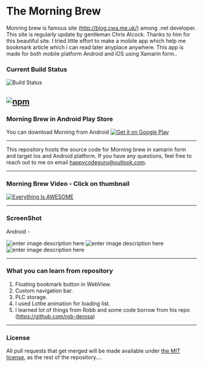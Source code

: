 # The Morning Brew
Monring brew is famous site (http://blog.cwa.me.uk/) among .net developer. This site is regularly update by gentleman Chris Alcock. Thanks to him for this beautiful site. I tried little effort to make a mobile app which help me bookmark article which i can read later anyplace anywhere. This app is made for both mobile platform Android and iOS using Xamarin form..

### Current Build Status
![Build Status](https://asthanarht.visualstudio.com/_apis/public/build/definitions/03fb0f46-2433-459d-857f-747b8697acbb/2/badge)




[![npm](https://img.shields.io/github/license/juliaqiuxy/slopeninja-frontend.svg)](https://github.com/juliaqiuxy/slopeninja-frontend/blob/master/LICENSE.md)
----------
### Morning Brew in Android Play Store

You can download Morning from Android 
<a href='https://play.google.com/store/apps/details?id=com.asthanarht.morningbrew&pcampaignid=MKT-Other-global-all-co-prtnr-py-PartBadge-Mar2515-1'><img alt='Get it on Google Play' src='https://play.google.com/intl/en_us/badges/images/generic/en_badge_web_generic.png'/></a>


----------


This repository hosts the source code for Morning brew in xamarin form and target Ios and Android platform. If you have any questions, feel free to reach out to me on  email happycodeguru@outlook.com.



----------
### Morning Brew Video - Click on thumbnail


[![Everything Is AWESOME](https://lh3.googleusercontent.com/x-9Xvub8jvHdK0bPaUOS1NmMtsCbu8PTCXj2G005LMt9iIEeMbwOOI3udKy9qUVh5wCyjdDvfF9l)](https://www.youtube.com/watch?v=1Bgbe5ag48M)


----------
### ScreenShot 
 Android - 
 
![enter image description here](https://lh3.googleusercontent.com/C9YYjwYaKGP4bYAIALJyzMaWYKF-zffvGNeV06Fiu8C7y-uNBHXB6woNXtzAZO8rJMo=h900-rw)
![enter image description here](https://lh3.googleusercontent.com/5i_x7DCC1UrVvQlTXqZYDq4AgmVZBt-WHRI5OjcqgVlZ-K_90Ou9jg6aibw0uh02k_U=h900-rw)
![enter image description here](https://lh3.googleusercontent.com/rtXX1RDQYDWvgzj-QJixM6HdFjFYYQ2e36qEqqKPVAk4H-wymxMpuV9owOGMndqNdQ=h900-rw)


----------

### What you can learn from repository

1. Floating bookmark button in WebView.
2. Custom navigation bar. 
3. PLC storage. 
4. I used Lottie animation for loading list. 
5. I learned lot of things from Robb and some code borrow from his repo (https://github.com/rob-derosa)

----------




<a name="license"/>

### License
All pull requests that get merged will be made available under [the MIT license](https://github.com/juliaqiuxy/slopeninja-frontend/blob/master/LICENSE.md), as the rest of the repository....
